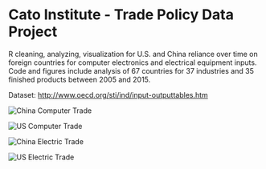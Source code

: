 # Cato Institute - Trade Policy Data Project

R cleaning, analyzing, visualization for U.S. and China reliance over time on foreign countries for computer electronics and electrical equipment inputs. Code and figures include analysis of 67 countries for 37 industries and 35 finished products between 2005 and 2015. 

Dataset: http://www.oecd.org/sti/ind/input-outputtables.htm

![China Computer Trade](https://raw.githubusercontent.com/ashleyhitchings/trade-policy/main/Data%20Visualizations/china_computer_timeseries.jpg) 

![US Computer Trade](https://raw.githubusercontent.com/ashleyhitchings/trade-policy/main/Data%20Visualizations/usa_computer_timeseries.jpg)

![China Electric Trade](https://raw.githubusercontent.com/ashleyhitchings/trade-policy/main/Data%20Visualizations/china_electrical_timeseries.jpg)

![US Electric Trade](https://raw.githubusercontent.com/ashleyhitchings/trade-policy/main/Data%20Visualizations/usa_electrical_timeseries.jpg)
